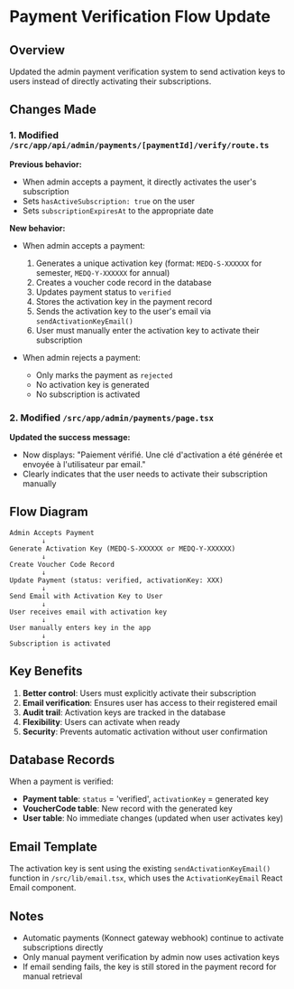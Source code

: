 # Payment Verification Flow Update

## Overview
Updated the admin payment verification system to send activation keys to users instead of directly activating their subscriptions.

## Changes Made

### 1. Modified `/src/app/api/admin/payments/[paymentId]/verify/route.ts`

**Previous behavior:**
- When admin accepts a payment, it directly activates the user's subscription
- Sets `hasActiveSubscription: true` on the user
- Sets `subscriptionExpiresAt` to the appropriate date

**New behavior:**
- When admin accepts a payment:
  1. Generates a unique activation key (format: `MEDQ-S-XXXXXX` for semester, `MEDQ-Y-XXXXXX` for annual)
  2. Creates a voucher code record in the database
  3. Updates payment status to `verified`
  4. Stores the activation key in the payment record
  5. Sends the activation key to the user's email via `sendActivationKeyEmail()`
  6. User must manually enter the activation key to activate their subscription

- When admin rejects a payment:
  - Only marks the payment as `rejected`
  - No activation key is generated
  - No subscription is activated

### 2. Modified `/src/app/admin/payments/page.tsx`

**Updated the success message:**
- Now displays: "Paiement vérifié. Une clé d'activation a été générée et envoyée à l'utilisateur par email."
- Clearly indicates that the user needs to activate their subscription manually

## Flow Diagram

```
Admin Accepts Payment
        ↓
Generate Activation Key (MEDQ-S-XXXXXX or MEDQ-Y-XXXXXX)
        ↓
Create Voucher Code Record
        ↓
Update Payment (status: verified, activationKey: XXX)
        ↓
Send Email with Activation Key to User
        ↓
User receives email with activation key
        ↓
User manually enters key in the app
        ↓
Subscription is activated
```

## Key Benefits

1. **Better control**: Users must explicitly activate their subscription
2. **Email verification**: Ensures user has access to their registered email
3. **Audit trail**: Activation keys are tracked in the database
4. **Flexibility**: Users can activate when ready
5. **Security**: Prevents automatic activation without user confirmation

## Database Records

When a payment is verified:
- **Payment table**: `status` = 'verified', `activationKey` = generated key
- **VoucherCode table**: New record with the generated key
- **User table**: No immediate changes (updated when user activates key)

## Email Template

The activation key is sent using the existing `sendActivationKeyEmail()` function in `/src/lib/email.tsx`, which uses the `ActivationKeyEmail` React Email component.

## Notes

- Automatic payments (Konnect gateway webhook) continue to activate subscriptions directly
- Only manual payment verification by admin now uses activation keys
- If email sending fails, the key is still stored in the payment record for manual retrieval
